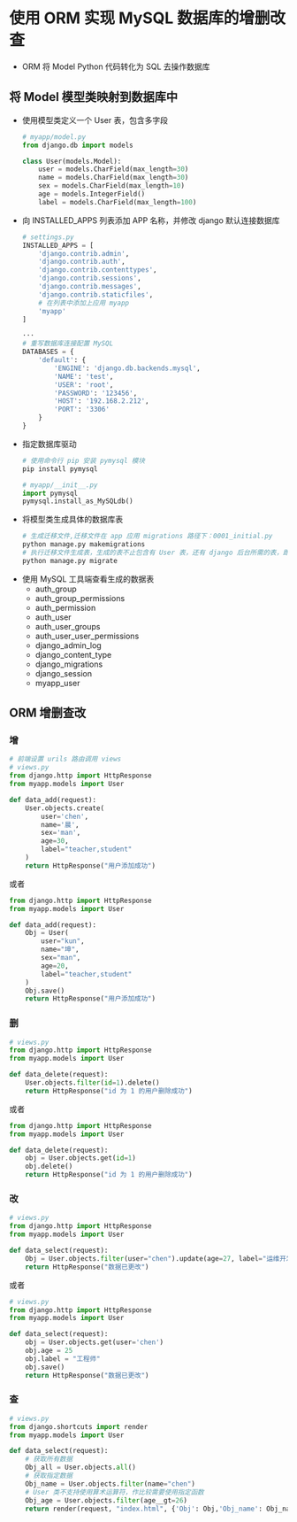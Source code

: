# 使用 ORM 实现 MySQL 数据库的增删改查
- ORM 将 Model Python 代码转化为 SQL 去操作数据库
## 将 Model 模型类映射到数据库中
- 使用模型类定义一个 User 表，包含多字段
    ```python
    # myapp/model.py
    from django.db import models

    class User(models.Model):
        user = models.CharField(max_length=30)
        name = models.CharField(max_length=30)
        sex = models.CharField(max_length=10)
        age = models.IntegerField()
        label = models.CharField(max_length=100)
    ```
- 向 INSTALLED_APPS 列表添加 APP 名称，并修改 django 默认连接数据库
    ```python
    # settings.py
    INSTALLED_APPS = [
        'django.contrib.admin',
        'django.contrib.auth',
        'django.contrib.contenttypes',
        'django.contrib.sessions',
        'django.contrib.messages',
        'django.contrib.staticfiles',
        # 在列表中添加上应用 myapp
        'myapp'
    ]

    ···
    # 重写数据库连接配置 MySQL
    DATABASES = {
        'default': {
            'ENGINE': 'django.db.backends.mysql',
            'NAME': 'test',
            'USER': 'root',
            'PASSWORD': '123456',
            'HOST': '192.168.2.212',
            'PORT': '3306'
        }
    }
    ```
- 指定数据库驱动
    ```bash
    # 使用命令行 pip 安装 pymysql 模块
    pip install pymysql
    ```
    ```python
    # myapp/__init__.py
    import pymysql
    pymysql.install_as_MySQLdb()
    ```
- 将模型类生成具体的数据库表
    ```python
    # 生成迁移文件,迁移文件在 app 应用 migrations 路径下：0001_initial.py
    python manage.py makemigrations
    # 执行迁移文件生成表，生成的表不止包含有 User 表，还有 django 后台所需的表，即 INSTALLED_APPS 列表下所有的应用都会生成表
    python manage.py migrate
    ```
- 使用 MySQL 工具端查看生成的数据表
    - auth_group
    - auth_group_permissions
    - auth_permission
    - auth_user
    - auth_user_groups
    - auth_user_user_permissions
    - django_admin_log
    - django_content_type
    - django_migrations
    - django_session
    - myapp_user

## ORM 增删查改
### 增
```python
# 前端设置 urils 路由调用 views
# views.py
from django.http import HttpResponse
from myapp.models import User

def data_add(request):
    User.objects.create(
        user='chen',
        name='晨',
        sex='man',
        age=30,
        label="teacher,student"
    )
    return HttpResponse("用户添加成功")
```
或者
```python
from django.http import HttpResponse
from myapp.models import User

def data_add(request):
    Obj = User(
        user="kun",
        name="坤",
        sex="man",
        age=20,
        label="teacher,student"
    )
    Obj.save()
    return HttpResponse("用户添加成功")
```
### 删
```python
# views.py
from django.http import HttpResponse
from myapp.models import User

def data_delete(request):
    User.objects.filter(id=1).delete()
    return HttpResponse("id 为 1 的用户删除成功")
```
或者
```python
from django.http import HttpResponse
from myapp.models import User

def data_delete(request):
    obj = User.objects.get(id=1)
    obj.delete()
    return HttpResponse("id 为 1 的用户删除成功")
```
### 改
```python
# views.py
from django.http import HttpResponse
from myapp.models import User

def data_select(request):
    Obj = User.objects.filter(user="chen").update(age=27, label="运维开发")
    return HttpResponse("数据已更改")
```
或者
```python
# views.py
from django.http import HttpResponse
from myapp.models import User

def data_select(request):
    obj = User.objects.get(user='chen')
    obj.age = 25
    obj.label = "工程师"
    obj.save()
    return HttpResponse("数据已更改")
```
### 查
```python
# views.py
from django.shortcuts import render
from myapp.models import User

def data_select(request):
    # 获取所有数据
    Obj_all = User.objects.all()
    # 获取指定数据
    Obj_name = User.objects.filter(name="chen")
    # User 类不支持使用算术运算符，作比较需要使用指定函数
    Obj_age = User.objects.filter(age__gt=26)
    return render(request, "index.html", {'Obj': Obj,'Obj_name': Obj_name,'Obj_age': Obj_age})
```